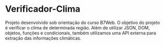 # Verificador-Clima
Projeto desenvolvido sob orientação do curso B7Web. 
O objetivo do projeto é verificar o clima de determinada região. Além de utilizar JSON, DOM, objetos, funções e condicionais, também utilizamos uma API externa para extração das informações climáticas. 
